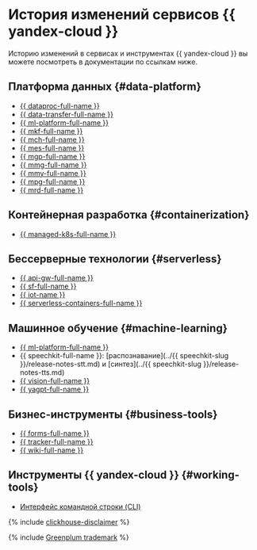 # История изменений сервисов {{ yandex-cloud }}

Историю изменений в сервисах и инструментах {{ yandex-cloud }} вы можете посмотреть в документации по ссылкам ниже.

## Платформа данных {#data-platform}

* [{{ dataproc-full-name }}](../data-proc/release-notes/index.md)
* [{{ data-transfer-full-name }}](../data-transfer/release-notes/index.md)
* [{{ ml-platform-full-name }}](../datasphere/release-notes.md)
* [{{ mkf-full-name }}](../managed-kafka/release-notes.md)
* [{{ mch-full-name }}](../managed-clickhouse/release-notes.md)
* [{{ mes-full-name }}](../managed-elasticsearch/release-notes.md)
* [{{ mgp-full-name }}](../managed-greenplum/release-notes.md)
* [{{ mmg-full-name }}](../managed-mongodb/release-notes.md)
* [{{ mmy-full-name }}](../managed-mysql/release-notes.md)
* [{{ mpg-full-name }}](../managed-postgresql/release-notes.md)
* [{{ mrd-full-name }}](../managed-redis/release-notes.md)

## Контейнерная разработка {#containerization}

* [{{ managed-k8s-full-name }}](../managed-kubernetes/release-notes.md)

## Бессерверные технологии {#serverless}

* [{{ api-gw-full-name }}](../api-gateway/release-notes.md)
* [{{ sf-full-name }}](../functions/release-notes.md)
* [{{ iot-name }}](../iot-core/release-notes.md)
* [{{ serverless-containers-full-name }}](../serverless-containers/release-notes.md)

## Машинное обучение {#machine-learning}

* [{{ ml-platform-full-name }}](../datasphere/release-notes.md)
* {{ speechkit-full-name }}: [распознавание](../{{ speechkit-slug }}/release-notes-stt.md) и [синтез](../{{ speechkit-slug }}/release-notes-tts.md)
* [{{ vision-full-name }}](../vision/release-notes.md)
* [{{ yagpt-full-name }}](../yandexgpt/release-notes.md)

## Бизнес-инструменты {#business-tools}

* [{{ forms-full-name }}](../forms/release-notes/index.md)
* [{{ tracker-full-name }}](../tracker/release-notes/index.md)
* [{{ wiki-full-name }}](../wiki/release-notes/index.md)

## Инструменты {{ yandex-cloud }} {#working-tools}

* [Интерфейс командной строки (CLI)](../cli/release-notes.md)

{% include [clickhouse-disclaimer](../_includes/clickhouse-disclaimer.md) %}

{% include [Greenplum trademark](../_includes/mdb/mgp/trademark.md) %}